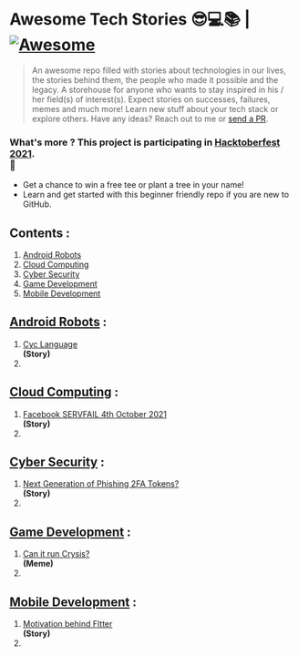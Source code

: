 # Awesome Tech Stories 😎💻📚 | [![Awesome](https://cdn.rawgit.com/sindresorhus/awesome/d7305f38d29fed78fa85652e3a63e154dd8e8829/media/badge.svg)](https://github.com/sindresorhus/awesome)

> An awesome repo filled with stories about technologies in our lives, the stories behind them, the people who made it possible and the legacy. A storehouse for anyone who wants
> to stay inspired in his / her field(s) of interest(s).
> Expect stories on successes, failures, memes and much more!
> Learn new stuff about your tech stack or explore others. 
> Have any ideas? Reach out to me or [send a PR](https://github.com/SwapnilChand/awesome-tech-stories/blob/main/CONTRIBUTING.md).

### What's more ? This project is participating in [Hacktoberfest 2021](https://hacktoberfest.digitalocean.com/).<br> 🤩
  - Get a chance to win a free tee or plant a tree in your name!
  - Learn and get started with this beginner friendly repo if you are new to GitHub.
 
## Contents :
 1. [Android Robots](#android-robots)
 2. [Cloud Computing](#cloud-computing)
 3. [Cyber Security](#cyber-security)
 4. [Game Development](#game-development)
 5. [Mobile Development](#mobile-development)


## [Android Robots](https://en.wikipedia.org/wiki/Android_(robot)) :
  1. [Cyc Language](https://moral-robots.com/feature/cyc-making-computers-with-common-sense/)<br>**(Story)**
  2. 

## [Cloud Computing](https://en.wikipedia.org/wiki/Cloud_computing) :
  1. [Facebook SERVFAIL 4th October 2021](https://blog.cloudflare.com/october-2021-facebook-outage/)<br>**(Story)**
  2.

## [Cyber Security](https://en.wikipedia.org/wiki/Computer_security) :
  1. [Next Generation of Phishing 2FA Tokens?](https://breakdev.org/evilginx-2-next-generation-of-phishing-2fa-tokens/)<br>**(Story)**
  2.
  
## [Game Development](https://en.wikipedia.org/wiki/Video_game_development) :
  1. [Can it run Crysis?](https://knowyourmeme.com/memes/but-can-it-run-crysis)<br>**(Meme)**
  2.
 
 ## [Mobile Development](https://en.wikipedia.org/wiki/Mobile_app_development) :
  1. [Motivation behind Fltter](https://www.freecodecamp.org/news/what-is-flutter-and-why-you-should-learn-it-in-2020/)<br>**(Story)**
  2.

